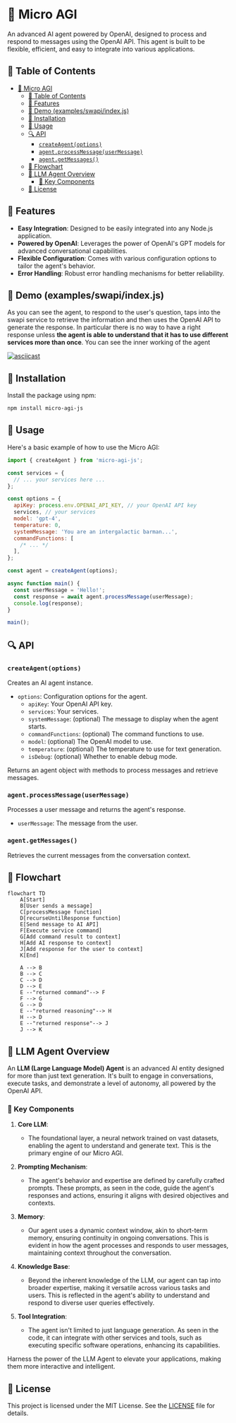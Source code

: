 # 🤖 Micro AGI

An advanced AI agent powered by OpenAI, designed to process and respond to messages using the OpenAI API. This agent is built to be flexible, efficient, and easy to integrate into various applications.

## 📜 Table of Contents

- [🤖 Micro AGI](#-micro-agi)
  - [📜 Table of Contents](#-table-of-contents)
  - [🌟 Features](#-features)
  - [🎥 Demo (examples/swapi/index.js)](#-demo-examplesswapiindexjs)
  - [🔧 Installation](#-installation)
  - [🚀 Usage](#-usage)
  - [🔍 API](#-api)
    - [`createAgent(options)`](#createagentoptions)
    - [`agent.processMessage(userMessage)`](#agentprocessmessageusermessage)
    - [`agent.getMessages()`](#agentgetmessages)
  - [🔀 Flowchart](#-flowchart)
  - [🧠 LLM Agent Overview](#-llm-agent-overview)
    - [🔑 Key Components](#-key-components)
  - [📄 License](#-license)

## 🌟 Features

- **Easy Integration**: Designed to be easily integrated into any Node.js application.
- **Powered by OpenAI**: Leverages the power of OpenAI's GPT models for advanced conversational capabilities.
- **Flexible Configuration**: Comes with various configuration options to tailor the agent's behavior.
- **Error Handling**: Robust error handling mechanisms for better reliability.

## 🎥 Demo (examples/swapi/index.js)

As you can see the agent, to respond to the user's question, taps into the swapi service to retrieve the information and then uses the OpenAI API to generate the response. In particular there is no way to have a right response unless **the agent is able to understand that it has to use different services more than once**.
You can see the inner working of the agent

[![asciicast](https://asciinema.org/a/pa8hSexSSHlM4rGz3dupeW6N9.svg)](https://asciinema.org/a/pa8hSexSSHlM4rGz3dupeW6N9)

## 🔧 Installation

Install the package using npm:

```bash
npm install micro-agi-js
```

## 🚀 Usage

Here's a basic example of how to use the Micro AGI:

```javascript
import { createAgent } from 'micro-agi-js';

const services = {
  // ... your services here ...
};

const options = {
  apiKey: process.env.OPENAI_API_KEY, // your OpenAI API key
  services, // your services
  model: 'gpt-4',
  temperature: 0,
  systemMessage: 'You are an intergalactic barman...',
  commandFunctions: [
    /* ... */
  ],
};

const agent = createAgent(options);

async function main() {
  const userMessage = 'Hello!';
  const response = await agent.processMessage(userMessage);
  console.log(response);
}

main();
```

## 🔍 API

### `createAgent(options)`

Creates an AI agent instance.

- `options`: Configuration options for the agent.
  - `apiKey`: Your OpenAI API key.
  - `services`: Your services.
  - `systemMessage`: (optional) The message to display when the agent starts.
  - `commandFunctions`: (optional) The command functions to use.
  - `model`: (optional) The OpenAI model to use.
  - `temperature`: (optional) The temperature to use for text generation.
  - `isDebug`: (optional) Whether to enable debug mode.

Returns an agent object with methods to process messages and retrieve messages.

### `agent.processMessage(userMessage)`

Processes a user message and returns the agent's response.

- `userMessage`: The message from the user.

### `agent.getMessages()`

Retrieves the current messages from the conversation context.

## 🔀 Flowchart

```mermaid
flowchart TD
    A[Start]
    B[User sends a message]
    C[processMessage function]
    D[recurseUntilResponse function]
    E[Send message to AI API]
    F[Execute service command]
    G[Add command result to context]
    H[Add AI response to context]
    J[Add response for the user to context]
    K[End]

    A --> B
    B --> C
    C --> D
    D --> E
    E --"returned command"--> F
    F --> G
    G --> D
    E --"returned reasoning"--> H
    H --> D
    E --"returned response"--> J
    J --> K
```

## 🧠 LLM Agent Overview

An **LLM (Large Language Model) Agent** is an advanced AI entity designed for more than just text generation. It's built to engage in conversations, execute tasks, and demonstrate a level of autonomy, all powered by the OpenAI API.

### 🔑 Key Components

1. **Core LLM**:

   - The foundational layer, a neural network trained on vast datasets, enabling the agent to understand and generate text. This is the primary engine of our Micro AGI.

2. **Prompting Mechanism**:

   - The agent's behavior and expertise are defined by carefully crafted prompts. These prompts, as seen in the code, guide the agent's responses and actions, ensuring it aligns with desired objectives and contexts.

3. **Memory**:

   - Our agent uses a dynamic context window, akin to short-term memory, ensuring continuity in ongoing conversations. This is evident in how the agent processes and responds to user messages, maintaining context throughout the conversation.

4. **Knowledge Base**:

   - Beyond the inherent knowledge of the LLM, our agent can tap into broader expertise, making it versatile across various tasks and users. This is reflected in the agent's ability to understand and respond to diverse user queries effectively.

5. **Tool Integration**:

   - The agent isn't limited to just language generation. As seen in the code, it can integrate with other services and tools, such as executing specific software operations, enhancing its capabilities.

Harness the power of the LLM Agent to elevate your applications, making them more interactive and intelligent.

## 📄 License

This project is licensed under the MIT License. See the [LICENSE](./LICENSE.md) file for details.
